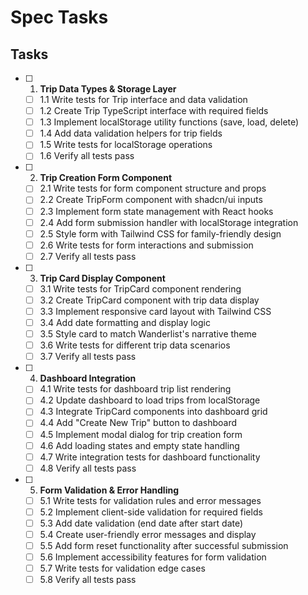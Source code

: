 # Spec Tasks

## Tasks

- [ ] 1. **Trip Data Types & Storage Layer**
  - [ ] 1.1 Write tests for Trip interface and data validation
  - [ ] 1.2 Create Trip TypeScript interface with required fields
  - [ ] 1.3 Implement localStorage utility functions (save, load, delete)
  - [ ] 1.4 Add data validation helpers for trip fields
  - [ ] 1.5 Write tests for localStorage operations
  - [ ] 1.6 Verify all tests pass

- [ ] 2. **Trip Creation Form Component**
  - [ ] 2.1 Write tests for form component structure and props
  - [ ] 2.2 Create TripForm component with shadcn/ui inputs
  - [ ] 2.3 Implement form state management with React hooks
  - [ ] 2.4 Add form submission handler with localStorage integration
  - [ ] 2.5 Style form with Tailwind CSS for family-friendly design
  - [ ] 2.6 Write tests for form interactions and submission
  - [ ] 2.7 Verify all tests pass

- [ ] 3. **Trip Card Display Component**
  - [ ] 3.1 Write tests for TripCard component rendering
  - [ ] 3.2 Create TripCard component with trip data display
  - [ ] 3.3 Implement responsive card layout with Tailwind CSS
  - [ ] 3.4 Add date formatting and display logic
  - [ ] 3.5 Style card to match Wanderlist's narrative theme
  - [ ] 3.6 Write tests for different trip data scenarios
  - [ ] 3.7 Verify all tests pass

- [ ] 4. **Dashboard Integration**
  - [ ] 4.1 Write tests for dashboard trip list rendering
  - [ ] 4.2 Update dashboard to load trips from localStorage
  - [ ] 4.3 Integrate TripCard components into dashboard grid
  - [ ] 4.4 Add "Create New Trip" button to dashboard
  - [ ] 4.5 Implement modal dialog for trip creation form
  - [ ] 4.6 Add loading states and empty state handling
  - [ ] 4.7 Write integration tests for dashboard functionality
  - [ ] 4.8 Verify all tests pass

- [ ] 5. **Form Validation & Error Handling**
  - [ ] 5.1 Write tests for validation rules and error messages
  - [ ] 5.2 Implement client-side validation for required fields
  - [ ] 5.3 Add date validation (end date after start date)
  - [ ] 5.4 Create user-friendly error messages and display
  - [ ] 5.5 Add form reset functionality after successful submission
  - [ ] 5.6 Implement accessibility features for form validation
  - [ ] 5.7 Write tests for validation edge cases
  - [ ] 5.8 Verify all tests pass